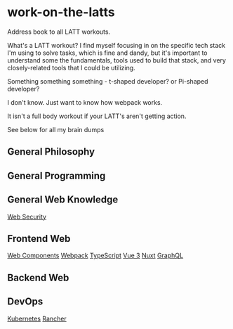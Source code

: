 # work-on-the-latts
Address book to all LATT workouts.

What's a LATT workout? I find myself focusing in on the specific tech stack I'm using to solve tasks, which is fine and dandy, but it's important to understand some the fundamentals, tools used to build that stack, and very closely-related tools that I could be utilizing. 

Something something something - t-shaped developer? or Pi-shaped developer? 

I don't know. Just want to know how webpack works.

It isn't a full body workout if your LATT's aren't getting action.

See below for all my brain dumps

## General Philosophy

## General Programming

## General Web Knowledge
[Web Security](https://github.com/ahackit/LATT-WebSecurity)

## Frontend Web
[Web Components](https://github.com/ahackit/LATT-WebComponents)
[Webpack](https://github.com/ahackit/LATT-Webpack)
[TypeScript](https://github.com/ahackit/LATT-TypeScript)
[Vue 3](https://github.com/ahackit/LATT-Vue3)
[Nuxt](https://github.com/ahackit/LATT-Nuxt)
[GraphQL](https://github.com/ahackit/LATT-GraphQL)


## Backend Web

## DevOps
[Kubernetes](https://github.com/ahackit/LATT-K8)
[Rancher](https://github.com/ahackit/LATT-Rancher)